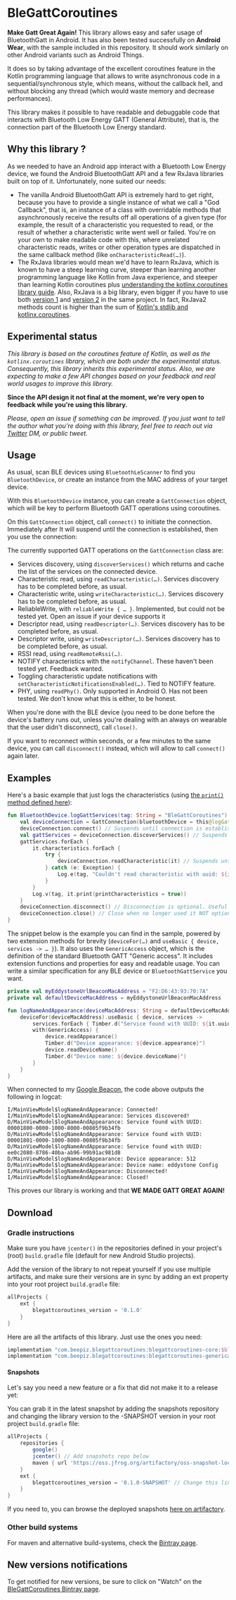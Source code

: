 # BleGattCoroutines
**Make Gatt Great Again!** This library allows easy and safer usage of
BluetoothGatt in Android. It has also been tested successfully on
**Android Wear**, with the sample included in this repository. It should
work similarly on other Android variants such as Android Things.

It does so by taking advantage of the excellent coroutines feature in the
Kotlin programming language that allows to write asynchronous code in a
sequential/synchronous style, which means, without the callback hell, and
without blocking any thread (which would waste memory and decrease
performances).

This library makes it possible to have readable and debuggable code that
interacts with Bluetooth Low Energy GATT (General Attribute), that is, the
connection part of the Bluetooth Low Energy standard.

## Why this library ?
As we needed to have an Android app interact with a Bluetooth Low Energy
device, we found the Android BluetoothGatt API and a few RxJava libraries
built on top of it. Unfortunately, none suited our needs:
- The vanilla Android BluetoothGatt API is extremely hard to get right,
because you have to provide a single instance of what we call a "God
Callback", that is, an instance of a class with overridable methods that
asynchronously receive the results off all operations of a given type (for
example, the result of a characteristic you requested to read, or the result
of whether a characteristic write went well or failed. You're on your own to
make readable code with this, where unrelated characteristic reads, writes
or other operation types are dispatched in the same callback method (like
`onCharacteristicRead(…)`).
- The RxJava libraries would mean we'd have to learn RxJava, which is known
to have a steep learning curve, steeper than learning another programming
language like Kotlin from Java experience, and steeper than learning Kotlin
coroutines plus [understanding the kotlinx.coroutines library guide](
https://github.com/Kotlin/kotlinx.coroutines/blob/master/coroutines-guide.md
). Also, RxJava is a big library, even bigger if you have to use both
[version 1](http://www.methodscount.com/?lib=io.reactivex%3Arxjava%3A%2B)
and [version 2](
http://www.methodscount.com/?lib=io.reactivex.rxjava2%3Arxjava%3A%2B) in the
same project. In fact, RxJava2 methods count is higher than the sum of
[Kotlin's stdlib and kotlinx.coroutines](
http://www.methodscount.com/?lib=org.jetbrains.kotlinx%3Akotlinx-coroutines-android%3A0.20
).

## Experimental status

_This library is based on the coroutines feature of Kotlin, as well as the
`kotlinx.coroutines` library, which are both under the experimental status.
Consequently, this library inherits this experimental status. Also, we are
expecting to make a few API changes based on your feedback and real world
usages to improve this library._

**Since the API design it not final at the moment, we're very open to
feedback while you're using this library.**

_Please, open an issue if something can be improved. If you just want to
tell the author what you're doing with this library, feel free to reach out
via [Twitter](https://twitter.com/Louis_CAD) DM, or public tweet._

## Usage

As usual, scan BLE devices using `BluetoothLeScanner` to find you
`BluetoothDevice`, or create an instance from the MAC address of your target
device.

With this `BluetoothDevice` instance, you can create a `GattConnection`
object, which will be key to perform Bluetooth GATT operations using
coroutines.

On this `GattConnection` object, call `connect()` to initiate the connection.  Immediately after
It will suspend until the connection is established, then you use the
connection:

The currently supported GATT operations on the `GattConnection` class are:
- Services discovery, using `discoverServices()` which returns and cache
the list of the services on the connected device.
- Characteristic read, using `readCharacteristic(…)`. Services discovery has
to be completed before, as usual.
- Characteristic write, using `writeCharacteristic(…)`. Services discovery
has to be completed before, as usual.
- ReliableWrite, with `reliableWrite { … }`. Implemented, but could not be
tested yet. Open an issue if your device supports it
- Descriptor read, using `readDescriptor(…)`. Services discovery has to be
completed before, as usual.
- Descriptor write, using `writeDescriptor(…)`. Services discovery has to be
completed before, as usual.
- RSSI read, using `readRemoteRssi(…)`.
- NOTIFY characteristics with the `notifyChannel`. These haven't been tested
yet. Feedback wanted.
- Toggling characteristic update notifications with
`setCharacteristicNotificationsEnabled(…)`. Tied to NOTIFY feature.
- PHY, using `readPhy()`. Only supported in Android O. Has not been tested.
We don't know what this is either, to be honest.

When you're done with the BLE device (you need to be done before the
device's battery runs out, unless you're dealing with an always on wearable
that the user didn't disconnect), call `close()`.

If you want to reconnect within seconds, or a few minutes to the same device,
you can call `disconnect()` instead, which will allow to call `connect()`
again later.

## Examples

Here's a basic example that just logs the characteristics (using [the `print()` method defined here](https://github.com/Beepiz/BleGattCoroutines/blob/e033fdeb82738bc490fa85968ad1ebc8482d2219/app/src/main/java/com/beepiz/blegattcoroutines/sample/extensions/GattPrint.kt#L12)):
```kotlin
fun BluetoothDevice.logGattServices(tag: String = "BleGattCoroutines") = launch(UI) {
    val deviceConnection = GattConnection(bluetoothDevice = this@logGattServices)
    deviceConnection.connect() // Suspends until connection is established
    val gattServices = deviceConnection.discoverServices() // Suspends until completed
    gattServices.forEach {
        it.characteristics.forEach {
            try { 
                deviceConnection.readCharacteristic(it) // Suspends until characteristic is read
            } catch (e: Exception) {
                Log.e(tag, "Couldn't read characteristic with uuid: ${it.uuid}", e)
            }
        }
        Log.v(tag, it.print(printCharacteristics = true))
    }
    deviceConnection.disconnect() // Disconnection is optional. Useful if you don't close and reconnect later.
    deviceConnection.close() // Close when no longer used it NOT optional 
}
```

The snippet below is the example you can find in the sample, powered by two extension methods for brevity (`deviceFor(…)` and `useBasic { device, services -> … }`). It also uses the `GenericAccess` object, which is the definition of the standard Bluetooth GATT "Generic access". It includes extension functions and properties for easy and readable usage. You can write a similar specification for any BLE device or `BluetoothGattService` you want.
```kotlin
private val myEddystoneUrlBeaconMacAddress = "F2:D6:43:93:70:7A"
private val defaultDeviceMacAddress = myEddystoneUrlBeaconMacAddress

fun logNameAndAppearance(deviceMacAddress: String = defaultDeviceMacAddress) = launch(UI) {
    deviceFor(deviceMacAddress).useBasic { device, services ->
        services.forEach { Timber.d("Service found with UUID: ${it.uuid}") }
        with(GenericAccess) {
            device.readAppearance()
            Timber.d("Device appearance: ${device.appearance}")
            device.readDeviceName()
            Timber.d("Device name: ${device.deviceName}")
        }
    }
}
```
When connected to my [Google Beacon](https://twitter.com/GDGTours/status/732992233817972736), the code above outputs the following in logcat:
```console
I/MainViewModel$logNameAndAppearance: Connected!
I/MainViewModel$logNameAndAppearance: Services discovered!
D/MainViewModel$logNameAndAppearance: Service found with UUID: 00001800-0000-1000-8000-00805f9b34fb
D/MainViewModel$logNameAndAppearance: Service found with UUID: 00001801-0000-1000-8000-00805f9b34fb
D/MainViewModel$logNameAndAppearance: Service found with UUID: ee0c2080-8786-40ba-ab96-99b91ac981d8
D/MainViewModel$logNameAndAppearance: Device appearance: 512
D/MainViewModel$logNameAndAppearance: Device name: eddystone Config
I/MainViewModel$logNameAndAppearance: Disconnected!
I/MainViewModel$logNameAndAppearance: Closed!
```
This proves our library is working and that **WE MADE GATT GREAT AGAIN!**

## Download

### Gradle instructions
Make sure you have `jcenter()` in the repositories defined in your project's
(root) `build.gradle` file (default for new Android Studio projects).

Add the version of the library to not repeat yourself if you use multiple
artifacts, and make sure their versions are in sync by adding an ext property
into your root project `build.gradle` file:
```groovy
allProjects {
    ext {
        blegattcoroutines_version = '0.1.0'
    }
}
```
Here are all the artifacts of this library. Just use the ones you need:
```groovy
implementation "com.beepiz.blegattcoroutines:blegattcoroutines-core:$blegattcoroutines_version"
implementation "com.beepiz.blegattcoroutines:blegattcoroutines-genericaccess:$blegattcoroutines_version"
```
#### Snapshots
Let's say you need a new feature or a fix that did
not make it to a release yet:

You can grab it in the latest snapshot by adding the
snapshots repository and changing the library version to the -SNAPSHOT
version in your root project `build.gradle` file:

```groovy
allProjects {
    repositories {
        google()
        jcenter() // Add snapshots repo below
        maven { url 'https://oss.jfrog.org/artifactory/oss-snapshot-local' }
    }
    ext {
        blegattcoroutines_version = '0.1.0-SNAPSHOT' // Change this line
    }
}
```

If you need to, you can browse the deployed snapshots [here on artifactory](
https://oss.jfrog.org/webapp/#/artifacts/browse/tree/General/oss-snapshot-local/com/beepiz/blegattcoroutines
).

### Other build systems
For maven and alternative build-systems, check the [Bintray page](
https://bintray.com/beepiz/maven/blegattcoroutines).

## New versions notifications
To get notified for new versions, be sure to click on "Watch" on the
[BleGattCoroutines Bintray page](https://bintray.com/beepiz/maven/blegattcoroutines).
